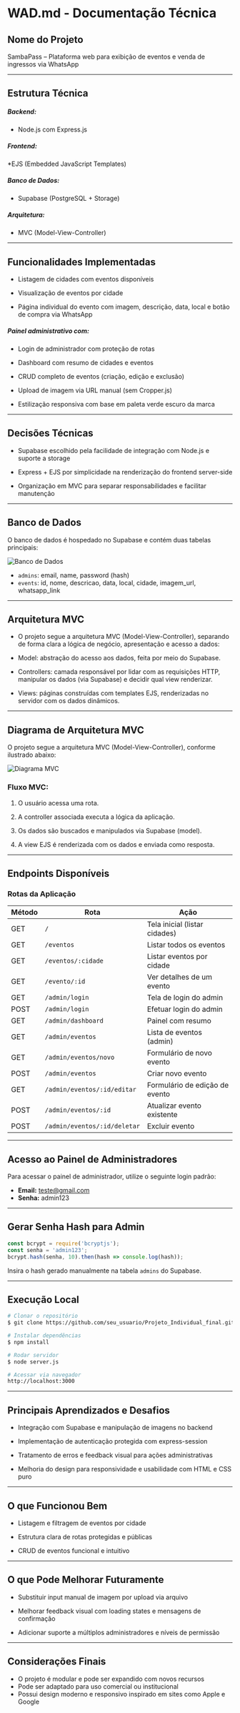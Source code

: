# WAD.md - Documentação Técnica

## Nome do Projeto

SambaPass – Plataforma web para exibição de eventos e venda de ingressos via WhatsApp

---

 ## Estrutura Técnica

##### Backend: 
* Node.js com Express.js

##### Frontend: 
*EJS (Embedded JavaScript Templates)

##### Banco de Dados: 
* Supabase (PostgreSQL + Storage)

##### Arquitetura: 
* MVC (Model-View-Controller)
---
## Funcionalidades Implementadas

* Listagem de cidades com eventos disponíveis

* Visualização de eventos por cidade

* Página individual do evento com imagem, descrição, data, local e botão de compra via WhatsApp

##### Painel administrativo com:

* Login de administrador com proteção de rotas

* Dashboard com resumo de cidades e eventos

* CRUD completo de eventos (criação, edição e exclusão)

* Upload de imagem via URL manual (sem Cropper.js)

* Estilização responsiva  com base em paleta verde escuro da marca
---
## Decisões Técnicas

* Supabase escolhido pela facilidade de integração com Node.js e suporte a storage

* Express + EJS por simplicidade na renderização do frontend server-side

* Organização em MVC para separar responsabilidades e facilitar manutenção


---





## Banco de Dados

O banco de dados é hospedado no Supabase e contém duas tabelas principais:

![Banco de Dados](assets/modelo-banco.png)

* `admins`: email, name, password (hash)
* `events`: id, nome, descricao, data, local, cidade, imagem\_url, whatsapp\_link

---

## Arquitetura MVC

* O projeto segue a arquitetura MVC (Model-View-Controller), separando de forma clara a lógica de negócio, apresentação e acesso a dados:

*  Model: abstração do acesso aos dados, feita por meio do Supabase.

* Controllers: camada responsável por lidar com as requisições HTTP, manipular os dados (via Supabase) e decidir qual view renderizar.

* Views: páginas construídas com templates EJS, renderizadas no servidor com os dados dinâmicos.
---
## Diagrama de Arquitetura MVC

O projeto segue a arquitetura MVC (Model-View-Controller), conforme ilustrado abaixo:



![Diagrama MVC](assets/Arquitetura_MVC.png)


### Fluxo MVC:

1. O usuário acessa uma rota.

2. A controller associada executa a lógica da aplicação.

3. Os dados são buscados e manipulados via Supabase (model).

4. A view EJS é renderizada com os dados e enviada como resposta.





---

## Endpoints Disponíveis

###  Rotas da Aplicação

| Método | Rota                           | Ação                          |
|--------|--------------------------------|-------------------------------|
| GET    | `/`                            | Tela inicial (listar cidades) |
| GET    | `/eventos`                     | Listar todos os eventos       |
| GET    | `/eventos/:cidade`             | Listar eventos por cidade     |
| GET    | `/evento/:id`                  | Ver detalhes de um evento     |
| GET    | `/admin/login`                 | Tela de login do admin        |
| POST   | `/admin/login`                 | Efetuar login do admin        |
| GET    | `/admin/dashboard`             | Painel com resumo             |
| GET    | `/admin/eventos`               | Lista de eventos (admin)      |
| GET    | `/admin/eventos/novo`          | Formulário de novo evento     |
| POST   | `/admin/eventos`               | Criar novo evento             |
| GET    | `/admin/eventos/:id/editar`    | Formulário de edição de evento|
| POST   | `/admin/eventos/:id`           | Atualizar evento existente    |
| POST   | `/admin/eventos/:id/deletar`   | Excluir evento                |


---

## Acesso ao Painel de Administradores

Para acessar o painel de administrador, utilize o seguinte login padrão:

* **Email:** [teste@gmail.com](mailto:teste@gmail.com)
* **Senha:** admin123

---

## Gerar Senha Hash para Admin

```js
const bcrypt = require('bcryptjs');
const senha = 'admin123';
bcrypt.hash(senha, 10).then(hash => console.log(hash));
```

Insira o hash gerado manualmente na tabela `admins` do Supabase.

---

## Execução Local

```bash
# Clonar o repositório
$ git clone https://github.com/seu_usuario/Projeto_Individual_final.git

# Instalar dependências
$ npm install

# Rodar servidor
$ node server.js

# Acessar via navegador
http://localhost:3000
```
---
## Principais Aprendizados e Desafios

* Integração com Supabase e manipulação de imagens no backend

* Implementação de autenticação protegida com express-session

* Tratamento de erros e feedback visual para ações administrativas

* Melhoria do design para responsividade e usabilidade com HTML e CSS puro
---
##  O que Funcionou Bem

* Listagem e filtragem de eventos por cidade

* Estrutura clara de rotas protegidas e públicas

* CRUD de eventos funcional e intuitivo
---
## O que Pode Melhorar Futuramente

* Substituir input manual de imagem por upload via arquivo

* Melhorar feedback visual com loading states e mensagens de confirmação

* Adicionar suporte a múltiplos administradores e níveis de permissão


---

## Considerações Finais

* O projeto é modular e pode ser expandido com novos recursos
* Pode ser adaptado para uso comercial ou institucional
* Possui design moderno e responsivo inspirado em sites como Apple e Google
